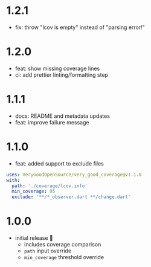 # 1.2.1

- fix: throw "lcov is empty" instead of "parsing error!"

# 1.2.0

- feat: show missing coverage lines
- ci: add prettier linting/formatting step

# 1.1.1

- docs: README and metadata updates
- feat: improve failure message

# 1.1.0

- feat: added support to exclude files

```yaml
uses: VeryGoodOpenSource/very_good_coverage@v1.1.0
with:
  path: './coverage/lcov.info'
  min_coverage: 95
  exclude: '**/*_observer.dart **/change.dart'
```

# 1.0.0

- initial release 🎉
  - includes coverage comparison
  - `path` input override
  - `min_coverage` threshold override

